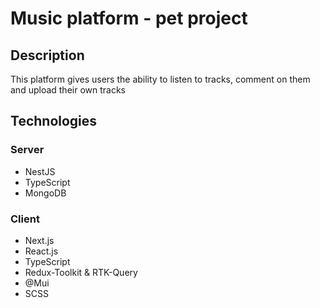 # Music platform - pet project

## Description 
This platform gives users the ability to listen to tracks, comment on them and upload their own tracks

## Technologies

### Server
- NestJS
- TypeScript
- MongoDB

### Client
- Next.js
- React.js
- TypeScript
- Redux-Toolkit & RTK-Query
- @Mui
- SCSS